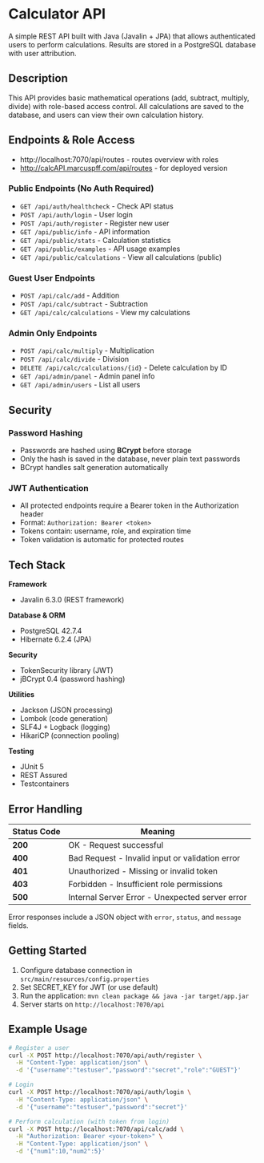 # Calculator API

A simple REST API built with Java (Javalin + JPA) that allows authenticated users to perform calculations. Results are stored in a PostgreSQL database with user attribution.

## Description

This API provides basic mathematical operations (add, subtract, multiply, divide) with role-based access control. All calculations are saved to the database, and users can view their own calculation history.

## Endpoints & Role Access
- http://localhost:7070/api/routes - routes overview with roles
- http://calcAPI.marcuspff.com/api/routes - for deployed version
### Public Endpoints (No Auth Required)
- `GET /api/auth/healthcheck` - Check API status
- `POST /api/auth/login` - User login
- `POST /api/auth/register` - Register new user
- `GET /api/public/info` - API information
- `GET /api/public/stats` - Calculation statistics
- `GET /api/public/examples` - API usage examples
- `GET /api/public/calculations` - View all calculations (public)

### Guest User Endpoints
- `POST /api/calc/add` - Addition
- `POST /api/calc/subtract` - Subtraction
- `GET /api/calc/calculations` - View my calculations

### Admin Only Endpoints
- `POST /api/calc/multiply` - Multiplication
- `POST /api/calc/divide` - Division
- `DELETE /api/calc/calculations/{id}` - Delete calculation by ID
- `GET /api/admin/panel` - Admin panel info
- `GET /api/admin/users` - List all users

## Security

### Password Hashing
- Passwords are hashed using **BCrypt** before storage
- Only the hash is saved in the database, never plain text passwords
- BCrypt handles salt generation automatically

### JWT Authentication
- All protected endpoints require a Bearer token in the Authorization header
- Format: `Authorization: Bearer <token>`
- Tokens contain: username, role, and expiration time
- Token validation is automatic for protected routes

## Tech Stack

**Framework**
- Javalin 6.3.0 (REST framework)

**Database & ORM**
- PostgreSQL 42.7.4
- Hibernate 6.2.4 (JPA)

**Security**
- TokenSecurity library (JWT)
- jBCrypt 0.4 (password hashing)

**Utilities**
- Jackson (JSON processing)
- Lombok (code generation)
- SLF4J + Logback (logging)
- HikariCP (connection pooling)

**Testing**
- JUnit 5
- REST Assured
- Testcontainers

## Error Handling

| Status Code | Meaning |
|-------------|---------|
| **200** | OK - Request successful |
| **400** | Bad Request - Invalid input or validation error |
| **401** | Unauthorized - Missing or invalid token |
| **403** | Forbidden - Insufficient role permissions |
| **500** | Internal Server Error - Unexpected server error |

Error responses include a JSON object with `error`, `status`, and `message` fields.

## Getting Started

1. Configure database connection in `src/main/resources/config.properties`
2. Set SECRET_KEY for JWT (or use default)
3. Run the application: `mvn clean package && java -jar target/app.jar`
4. Server starts on `http://localhost:7070/api`

## Example Usage

```bash
# Register a user
curl -X POST http://localhost:7070/api/auth/register \
  -H "Content-Type: application/json" \
  -d '{"username":"testuser","password":"secret","role":"GUEST"}'

# Login
curl -X POST http://localhost:7070/api/auth/login \
  -H "Content-Type: application/json" \
  -d '{"username":"testuser","password":"secret"}'

# Perform calculation (with token from login)
curl -X POST http://localhost:7070/api/calc/add \
  -H "Authorization: Bearer <your-token>" \
  -H "Content-Type: application/json" \
  -d '{"num1":10,"num2":5}'
```

